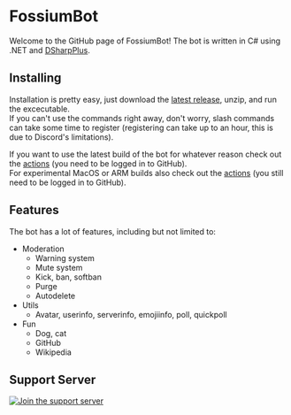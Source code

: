 # FossiumBot
Welcome to the GitHub page of FossiumBot!
The bot is written in C# using .NET and [DSharpPlus](https://dsharpplus.github.io).

## Installing
Installation is pretty easy, just download the [latest release](https://github.com/Fossium-Team/FossiumBot/releases/latest), unzip, and run the excecutable.\
If you can't use the commands right away, don't worry, slash commands can take some time to register (registering can take up to an hour, this is due to Discord's limitations).

If you want to use the latest build of the bot for whatever reason check out the [actions](https://github.com/Fossium-Team/FossiumBot/actions) (you need to be logged in to GitHub).\
For experimental MacOS or ARM builds also check out the [actions](https://github.com/Fossium-Team/FossiumBot/actions) (you still need to be logged in to GitHub).

## Features
The bot has a lot of features, including but not limited to:
- Moderation
  - Warning system
  - Mute system
  - Kick, ban, softban
  - Purge
  - Autodelete
- Utils
  - Avatar, userinfo, serverinfo, emojiinfo, poll, quickpoll
- Fun
  - Dog, cat
  - GitHub
  - Wikipedia

## Support Server
[![Join the support server](https://discord.com/api/guilds/848464241219338250/widget.png?style=banner2)](http://discord.gg/myzbqnVUFN)
